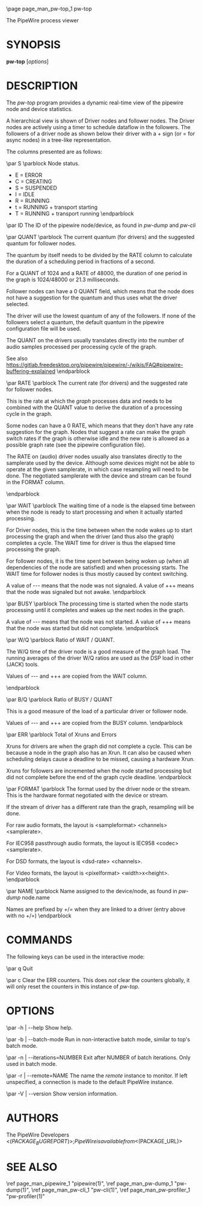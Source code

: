 \page page_man_pw-top_1 pw-top

The PipeWire process viewer

# SYNOPSIS

**pw-top** \[*options*\]

# DESCRIPTION

The *pw-top* program provides a dynamic real-time view of the pipewire
node and device statistics.

A hierarchical view is shown of Driver nodes and follower nodes. The
Driver nodes are actively using a timer to schedule dataflow in the
followers. The followers of a driver node as shown below their driver
with a + sign (or = for async nodes) in a tree-like representation.

The columns presented are as follows:

\par S
\parblock
Node status.

- E = ERROR
- C = CREATING
- S = SUSPENDED
- I = IDLE
- R = RUNNING
- t = RUNNING + transport starting
- T = RUNNING + transport running
\endparblock

\par ID
The ID of the pipewire node/device, as found in *pw-dump* and
*pw-cli*

\par QUANT
\parblock
The current quantum (for drivers) and the suggested quantum for
follower nodes.

The quantum by itself needs to be divided by the RATE column to
calculate the duration of a scheduling period in fractions of a
second.

For a QUANT of 1024 and a RATE of 48000, the duration of one period
in the graph is 1024/48000 or 21.3 milliseconds.

Follower nodes can have a 0 QUANT field, which means that the node
does not have a suggestion for the quantum and thus uses what the
driver selected.

The driver will use the lowest quantum of any of the followers. If
none of the followers select a quantum, the default quantum in the
pipewire configuration file will be used.

The QUANT on the drivers usually translates directly into the number
of audio samples processed per processing cycle of the graph.

See also
<https://gitlab.freedesktop.org/pipewire/pipewire/-/wikis/FAQ#pipewire-buffering-explained>
\endparblock

\par RATE
\parblock
The current rate (for drivers) and the suggested rate for follower
nodes.

This is the rate at which the *graph* processes data and needs to be
combined with the QUANT value to derive the duration of a processing
cycle in the graph.

Some nodes can have a 0 RATE, which means that they don\'t have any
rate suggestion for the graph. Nodes that suggest a rate can make
the graph switch rates if the graph is otherwise idle and the new
rate is allowed as a possible graph rate (see the pipewire
configuration file).

The RATE on (audio) driver nodes usually also translates directly to
the samplerate used by the device. Although some devices might not
be able to operate at the given samplerate, in which case resampling
will need to be done. The negotiated samplerate with the device and
stream can be found in the FORMAT column.

\endparblock

\par WAIT
\parblock
The waiting time of a node is the elapsed time between when the node
is ready to start processing and when it actually started
processing.

For Driver nodes, this is the time between when the node wakes up to
start processing the graph and when the driver (and thus also the
graph) completes a cycle. The WAIT time for driver is thus the
elapsed time processing the graph.

For follower nodes, it is the time spent between being woken up
(when all dependencies of the node are satisfied) and when
processing starts. The WAIT time for follower nodes is thus mostly
caused by context switching.

A value of \-\-- means that the node was not signaled. A value of
+++ means that the node was signaled but not awake.
\endparblock

\par BUSY
\parblock
The processing time is started when the node starts processing until
it completes and wakes up the next nodes in the graph.

A value of \-\-- means that the node was not started. A value of +++
means that the node was started but did not complete.
\endparblock

\par W/Q
\parblock
Ratio of WAIT / QUANT.

The W/Q time of the driver node is a good measure of the graph load.
The running averages of the driver W/Q ratios are used as the DSP
load in other (JACK) tools.

Values of \-\-- and +++ are copied from the WAIT column.

\endparblock

\par B/Q
\parblock
Ratio of BUSY / QUANT

This is a good measure of the load of a particular driver or
follower node.

Values of \-\-- and +++ are copied from the BUSY column.
\endparblock

\par ERR
\parblock
Total of Xruns and Errors

Xruns for drivers are when the graph did not complete a cycle. This
can be because a node in the graph also has an Xrun. It can also be
caused when scheduling delays cause a deadline to be missed, causing
a hardware Xrun.

Xruns for followers are incremented when the node started processing
but did not complete before the end of the graph cycle deadline.
\endparblock

\par FORMAT
\parblock
The format used by the driver node or the stream. This is the
hardware format negotiated with the device or stream.

If the stream of driver has a different rate than the graph,
resampling will be done.

For raw audio formats, the layout is \<sampleformat\> \<channels\>
\<samplerate\>.

For IEC958 passthrough audio formats, the layout is IEC958 \<codec\>
\<samplerate\>.

For DSD formats, the layout is \<dsd-rate\> \<channels\>.

For Video formats, the layout is \<pixelformat\>
\<width\>x\<height\>.
\endparblock

\par NAME
\parblock
Name assigned to the device/node, as found in *pw-dump* node.name

Names are prefixed by *+*/*=* when they are linked to a driver (entry
above with no +/=)
\endparblock

# COMMANDS

The following keys can be used in the interactive mode:

\par q
Quit

\par c
Clear the ERR counters. This does *not* clear the counters globally,
it will only reset the counters in this instance of *pw-top*.

# OPTIONS

\par -h | \--help
Show help.

\par -b | \--batch-mode
Run in non-interactive batch mode, similar to top\'s batch mode.

\par -n | \--iterations=NUMBER
Exit after NUMBER of batch iterations. Only used in batch mode.

\par -r | \--remote=NAME
The name the *remote* instance to monitor. If left unspecified, a
connection is made to the default PipeWire instance.

\par -V | \--version
Show version information.

# AUTHORS

The PipeWire Developers <$(PACKAGE_BUGREPORT)>;
PipeWire is available from <$(PACKAGE_URL)>

# SEE ALSO

\ref page_man_pipewire_1 "pipewire(1)",
\ref page_man_pw-dump_1 "pw-dump(1)",
\ref page_man_pw-cli_1 "pw-cli(1)",
\ref page_man_pw-profiler_1 "pw-profiler(1)"
